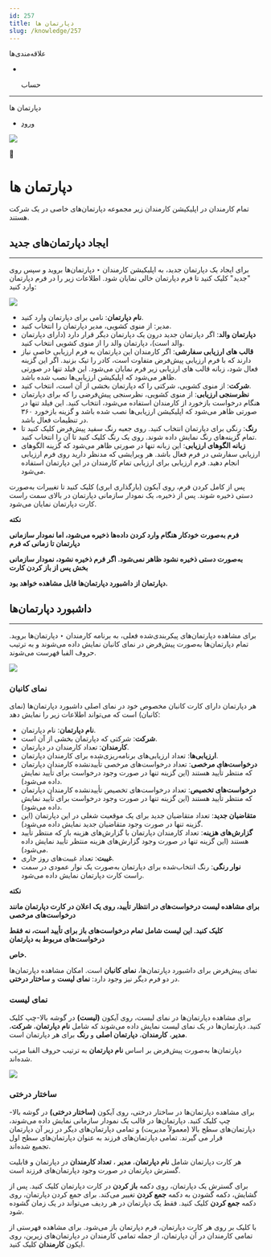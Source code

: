 ```yaml
---
id: 257
title: دپارتمان ها
slug: /knowledge/257
---
```


 
  علاقه‌مندی‌ها
* [​](./257)

  حساب

---

 

دپارتمان ها

- [ورود](/web/login?redirect=/knowledge/article/257)

![](https://odoofarsi.com/web/image/4273?access_token=758ed00a-51be-44b6-a98e-ee34230ae391)

📖

# دپارتمان ها

تمام کارمندان در اپلیکیشن کارمندان زیر مجموعه دپارتمان‌های خاصی در یک شرکت هستند.

## **ایجاد دپارتمان‌های جدید**

---

برای ایجاد یک دپارتمان جدید، به اپلیکیشن کارمندان ‣ دپارتمان‌ها بروید و سپس روی "جدید" کلیک کنید تا فرم دپارتمان خالی نمایان شود. اطلاعات زیر را در فرم دپارتمان وارد کنید:

![](https://odoofarsi.com/web/image/4713-03145547/image.png?access_token=ec969f32-7a2b-4e2f-a887-a509c2800235)

* **نام دپارتمان**: نامی برای دپارتمان وارد کنید.
* مدیر: از منوی کشویی، مدیر دپارتمان را انتخاب کنید.
* **دپارتمان والد**: اگر دپارتمان جدید درون یک دپارتمان دیگر قرار دارد (دارای دپارتمان والد است)، دپارتمان والد را از منوی کشویی انتخاب کنید.
* **قالب های ارزیابی سفارشی**: اگر کارمندان این دپارتمان به فرم ارزیابی خاصی نیاز دارند که با فرم ارزیابی پیش‌فرض متفاوت است، کادر را تیک بزنید. اگر این گزینه فعال شود، زبانه قالب های ارزیابی زیر فرم نمایان می‌شود. این فیلد تنها در صورتی ظاهر می‌شود که اپلیکیشن ارزیابی‌ها نصب شده باشد.
* **شرکت**: از منوی کشویی، شرکتی را که دپارتمان بخشی از آن است، انتخاب کنید.
* **نظرسنجی ارزیابی**: از منوی کشویی، نظرسنجی پیش‌فرضی را که برای دپارتمان هنگام درخواست بازخورد از کارمندان استفاده می‌شود، انتخاب کنید. این فیلد تنها در صورتی ظاهر می‌شود که اپلیکیشن ارزیابی‌ها نصب شده باشد و گزینه بازخورد ۳۶۰ در تنظیمات فعال باشد.
* **رنگ**: رنگی برای دپارتمان انتخاب کنید. روی جعبه رنگ سفید پیش‌فرض کلیک کنید تا تمام گزینه‌های رنگ نمایش داده شوند. روی یک رنگ کلیک کنید تا آن را انتخاب کنید.
* **زبانه الگوهای ارزیابی**: این زبانه تنها در صورتی ظاهر می‌شود که گزینه الگوهای ارزیابی سفارشی در فرم فعال باشد. هر ویرایشی که مدنظر دارید روی فرم ارزیابی انجام دهید. فرم ارزیابی برای ارزیابی تمام کارمندان در این دپارتمان استفاده می‌شود.

پس از کامل کردن فرم، روی آیکون (بارگذاری ابری) کلیک کنید تا تغییرات به‌صورت دستی ذخیره شوند. پس از ذخیره، یک نمودار سازمانی دپارتمان در بالای سمت راست کارت دپارتمان نمایان می‌شود.

**نکته**

**فرم به‌صورت خودکار هنگام وارد کردن داده‌ها ذخیره می‌شود، اما نمودار سازمانی دپارتمان تا زمانی که فرم**

**به‌صورت دستی ذخیره نشود ظاهر نمی‌شود. اگر فرم ذخیره نشود، نمودار سازمانی بخش پس از باز کردن کارت**

**دپارتمان از داشبورد دپارتمان‌ها قابل مشاهده خواهد بود.**

## **داشبورد دپارتمان‌ها**

---

برای مشاهده دپارتمان‌های پیکربندی‌شده فعلی، به برنامه کارمندان ‣ دپارتمان‌ها بروید. تمام دپارتمان‌ها به‌صورت پیش‌فرض در نمای کانبان نمایش داده می‌شوند و به ترتیب حروف الفبا فهرست می‌شوند.

![](https://odoofarsi.com/web/image/4723-0255be34/image.png?access_token=6f795958-dc98-4575-bb78-97905ddcb749)

### **نمای کانبان**

هر دپارتمان دارای کارت کانبان مخصوص خود در نمای اصلی داشبورد دپارتمان‌ها (نمای کانبان) است که می‌تواند اطلاعات زیر را نمایش دهد:

* **نام دپارتمان**: نام دپارتمان.
* **شرکت**: شرکتی که دپارتمان بخشی از آن است.
* **کارمندان**: تعداد کارمندان در دپارتمان.
* **ارزیابی‌ها**: تعداد ارزیابی‌های برنامه‌ریزی‌شده برای کارمندان دپارتمان.
* **درخواست‌های مرخصی**: تعداد درخواست‌های مرخصی تأییدنشده کارمندان دپارتمان که منتظر تأیید هستند (این گزینه تنها در صورت وجود درخواست برای تأیید نمایش داده می‌شود).
* **درخواست‌های تخصیص**: تعداد درخواست‌های تخصیص تأییدنشده کارمندان دپارتمان که منتظر تأیید هستند (این گزینه تنها در صورت وجود درخواست برای تأیید نمایش داده می‌شود).
* **متقاضیان جدید**: تعداد متقاضیان جدید برای یک موقعیت شغلی در این دپارتمان (این گزینه تنها در صورت وجود متقاضیان جدید نمایش داده می‌شود).
* **گزارش‌های هزینه**: تعداد کارمندان دپارتمان با گزارش‌های هزینه باز که منتظر تأیید هستند (این گزینه تنها در صورت وجود گزارش‌های هزینه منتظر تأیید نمایش داده می‌شود).
* **غیبت**: تعداد غیبت‌های روز جاری.
* **نوار رنگی**: رنگ انتخاب‌شده برای دپارتمان به‌صورت یک نوار عمودی در سمت راست کارت دپارتمان نمایش داده می‌شود.

**نکته**

**برای مشاهده لیست درخواست‌های در انتظار تأیید، روی یک اعلان در کارت دپارتمان مانند درخواست‌های مرخصی**

**کلیک کنید. این لیست شامل تمام درخواست‌های باز برای تأیید است، نه فقط درخواست‌های مربوط به دپارتمان**

**خاص.**

نمای پیش‌فرض برای داشبورد دپارتمان‌ها، **نمای کانبان** است. امکان مشاهده دپارتمان‌ها در دو فرم دیگر نیز وجود دارد: **نمای لیست** و **ساختار درختی**.

### **نمای لیست**

برای مشاهده دپارتمان‌ها در نمای لیست، روی آیکون **(لیست)** در گوشه بالا-چپ کلیک کنید. دپارتمان‌ها در یک نمای لیست نمایش داده می‌شوند که شامل **نام دپارتمان**، **شرکت**، **مدیر**، **کارمندان**، **دپارتمان اصلی** و **رنگ** برای هر دپارتمان است.

دپارتمان‌ها به‌صورت پیش‌فرض بر اساس **نام دپارتمان** به ترتیب حروف الفبا مرتب شده‌اند.

![](https://odoofarsi.com/web/image/4742-33778904/image.png?access_token=93a27cdb-6359-4d12-9ea8-d35b981663fd)

### **ساختار درختی**

برای مشاهده دپارتمان‌ها در ساختار درختی، روی آیکون **(ساختار درختی)** در گوشه بالا-چپ کلیک کنید. دپارتمان‌ها در قالب یک نمودار سازمانی نمایش داده می‌شوند، دپارتمان‌های سطح بالا (معمولاً مدیریت) و تمامی دپارتمان‌های دیگر در زیر آن دپارتمان قرار می گیرند. تمامی دپارتمان‌های فرزند به عنوان دپارتمان‌های سطح اول تجمیع شده‌اند.

هر کارت دپارتمان شامل **نام دپارتمان**، **مدیر** ، **تعداد کارمندان** در دپارتمان و قابلیت گسترش دپارتمان در صورت وجود دپارتمان‌های فرزند است.

برای گسترش یک دپارتمان، روی دکمه **باز کردن** در کارت دپارتمان کلیک کنید. پس از گشایش، دکمه گشودن به دکمه **جمع کردن** تغییر می‌کند. برای جمع کردن دپارتمان، روی دکمه **جمع کردن** کلیک کنید. فقط یک دپارتمان در هر ردیف می‌تواند در یک زمان گشوده شود.

با کلیک بر روی هر کارت دپارتمان، فرم دپارتمان باز می‌شود. برای مشاهده فهرستی از تمامی کارمندان در آن دپارتمان، از جمله تمامی کارمندان در دپارتمان‌های زیرین، روی ایکون **کارمندان** کلیک کنید.